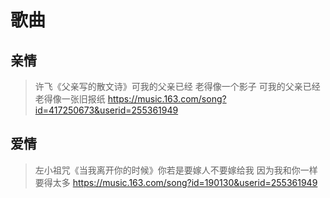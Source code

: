 # 歌曲
## 亲情
> 许飞《父亲写的散文诗》可我的父亲已经 老得像一个影子 可我的父亲已经老得像一张旧报纸 https://music.163.com/song?id=417250673&userid=255361949

## 爱情
> 左小祖咒《当我离开你的时候》你若是要嫁人不要嫁给我 因为我和你一样要得太多 https://music.163.com/song?id=190130&userid=255361949
